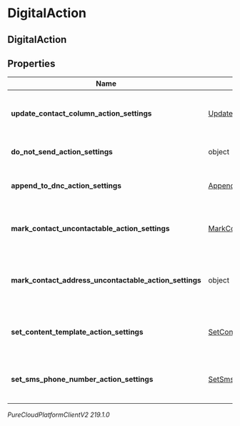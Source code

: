 # DigitalAction

## DigitalAction

## Properties

|Name | Type | Description | Notes|
|------------ | ------------- | ------------- | -------------|
| **update_contact_column_action_settings** | [UpdateContactColumnActionSettings](UpdateContactColumnActionSettings) | The settings for an &#39;update contact column&#39; action. | [optional] |
| **do_not_send_action_settings** | object | The settings for a &#39;do not send&#39; action. | [optional] |
| **append_to_dnc_action_settings** | [AppendToDncActionSettings](AppendToDncActionSettings) | The settings for an &#39;Append to DNC&#39; action. | [optional] |
| **mark_contact_uncontactable_action_settings** | [MarkContactUncontactableActionSettings](MarkContactUncontactableActionSettings) | The settings for a &#39;mark contact uncontactable&#39; action. | [optional] |
| **mark_contact_address_uncontactable_action_settings** | object | The settings for an &#39;mark contact address uncontactable&#39; action. | [optional] |
| **set_content_template_action_settings** | [SetContentTemplateActionSettings](SetContentTemplateActionSettings) | The settings for a &#39;Set content template&#39; action. | [optional] |
| **set_sms_phone_number_action_settings** | [SetSmsPhoneNumberActionSettings](SetSmsPhoneNumberActionSettings) | The settings for a &#39;set sms phone number&#39; action. | [optional] |



_PureCloudPlatformClientV2 219.1.0_
